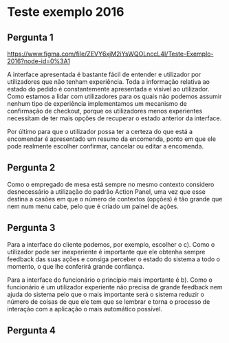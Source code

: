 # Teste exemplo 2016

## Pergunta 1

https://www.figma.com/file/ZEVY6xjM2iYsWQOLnccL4I/Teste-Exemplo-2016?node-id=0%3A1

A interface apresentada é bastante fácil de entender e utilizador por
utilizadores que não tenham experiência. Toda a informação relativa ao estado do
pedido é constantemente apresentada e visível ao utilizador. Como estamos a
lidar com utilizadores para os quais não podemos assumir nenhum tipo de
experiência implementamos um mecanismo de confirmação de checkout, porque os
utilizadores menos experientes necessitam de ter mais opções de recuperar o
estado anterior da interface.

Por último para que o utilizador possa ter a certeza do que está a encomendar 
é apresentado um resumo da encomenda, ponto em que ele pode realmente escolher
confirmar, cancelar ou editar a encomenda.

## Pergunta 2

Como o empregado de mesa está sempre no mesmo contexto considero desnecessário a
utilização do padrão Action Panel, uma vez que esse destina a casões em que o
número de contextos (opções) é tão grande que nem num menu cabe, pelo que é
criado um painel de ações.

## Pergunta 3

Para a interface do cliente podemos, por exemplo, escolher o c). Como o
utilizador pode ser inexperiente é importante que ele obtenha sempre feedback
das suas ações e consiga perceber o estado do sistema a todo o momento, o que
lhe conferirá grande confiança.

Para a interface do funcionário o princípio mais importante é b). Como o
funcionário é um utilizador experiente não precisa de grande feedback nem ajuda
do sistema pelo que o mais importante será o sistema reduzir o número de coisas
de que ele tem que se lembrar e torna o processo de interação com a aplicação o
mais automático possível.

## Pergunta 4

